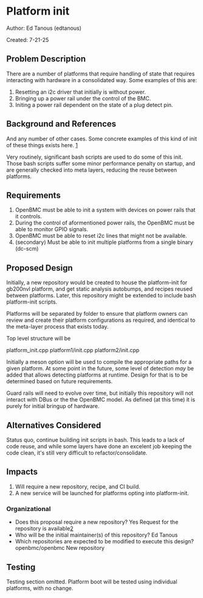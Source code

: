 # Platform init

Author: Ed Tanous (edtanous)

Created: 7-21-25

## Problem Description

There are a number of platforms that require handling of state that requires
interacting with hardware in a consolidated way. Some examples of this are:

1. Resetting an i2c driver that initially is without power.
2. Bringing up a power rail under the control of the BMC.
3. Initing a power rail dependent on the state of a plug detect pin.

## Background and References

And any number of other cases. Some concrete examples of this kind of init of
these things exists here. [1]

Very routinely, significant bash scripts are used to do some of this init. Those
bash scripts suffer some minor performance penalty on startup, and are generally
checked into meta layers, reducing the reuse between platforms.

## Requirements

1. OpenBMC must be able to init a system with devices on power rails that it
   controls.
2. During the control of aformentioned power rails, the OpenBMC must be able to
   monitor GPIO signals.
3. OpenBMC must be able to reset i2c lines that might not be available.
4. (secondary) Must be able to init multiple platforms from a single binary
   (dc-scm)

## Proposed Design

Initially, a new repository would be created to house the platform-init for
gb200nvl platform, and get static analysis autobumps, and recipes reused between
platforms. Later, this repository might be extended to include bash
platform-init scripts.

Platforms will be separated by folder to ensure that platform owners can review
and create their platform configurations as required, and identical to the
meta-layer process that exists today.

Top level structure will be

platform_init.cpp platform1/init.cpp platform2/init.cpp

Initially a meson option will be used to compile the appropriate paths for a
given platform. At some point in the future, some level of detection _may_ be
added that allows detecting platforms at runtime. Design for that is to be
determined based on future requirements.

Guard rails will need to evolve over time, but initially this repository will
not interact with DBus or the the OpenBMC model. As defined (at this time) it is
purely for initial bringup of hardware.

## Alternatives Considered

Status quo, continue building init scripts in bash. This leads to a lack of code
reuse, and while some layers have done an excelent job keeping the code clean,
it's still very difficult to refactor/consolidate.

## Impacts

1. Will require a new repository, recipe, and CI build.
2. A new service will be launched for platforms opting into platform-init.

### Organizational

- Does this proposal require a new repository? Yes Request for the repository is
  available[2]
- Who will be the initial maintainer(s) of this repository? Ed Tanous
- Which repositories are expected to be modified to execute this design?
  openbmc/openbmc New repository

## Testing

Testing section omitted. Platform boot will be tested using individual
platforms, with no change.

[1]:
  https://github.com/openbmc/openbmc/blob/master/meta-nvidia/meta-gb200nvl-obmc/recipes-nvidia/platform-init/files/platform_init.cpp
[2]: https://github.com/openbmc/technical-oversight-forum/issues/51
